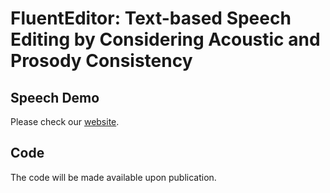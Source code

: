 # FluentEditor: Text-based Speech Editing by Considering Acoustic and Prosody Consistency
 

<!--## Introduction
This is an implementation of the following paper.
> [FluentEditor: Text-based Speech Editing by Considering Acoustic and Prosody Consistency.](https://arxiv.org/abs/2309.11725)
 

 [Rui Liu](https://ttslr.github.io/), Jiatian Xi, [Ziyue Jiang](https://scholar.google.com/citations?user=wDgSBssAAAAJ&hl=zh-CN), [Haizhou Li](https://colips.org/~eleliha/).
 

[![arXiv](https://img.shields.io/badge/arXiv-Paper-<COLOR>.svg)]([https://arxiv.org/abs/2309.11725])

-->

## Speech Demo

Please check our [website](https://anonymous.4open.science/r/FluentEditor-B684/).

<!--[website](https://AI-S2-Lab.github.io/FluentEditor).-->

## Code

The code will be made available upon publication.
